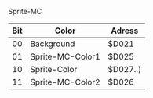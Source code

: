 Sprite-MC

Bit | Color | Adress
---|---|---
00 | Background |$D021
01 | Sprite-MC-Color1 | $D025
10 | Sprite-Color | $D027..)
11 | Sprite-MC-Color2 | $D026
